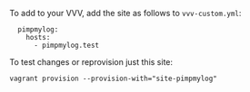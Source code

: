 To add to your VVV, add the site as follows to `vvv-custom.yml`:

```
  pimpmylog:
    hosts:
      - pimpmylog.test
```

To test changes or reprovision just this site:

```
vagrant provision --provision-with="site-pimpmylog"
```
